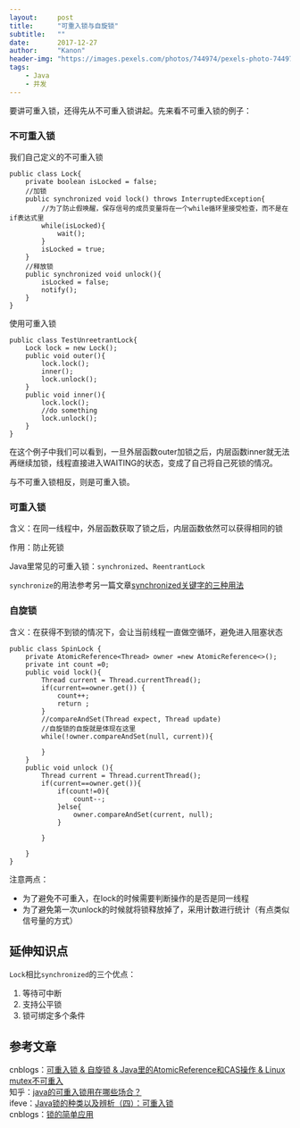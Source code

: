 ```yaml
---
layout:     post
title:      "可重入锁与自旋锁"
subtitle:   ""
date:       2017-12-27
author:     "Kanon"
header-img: "https://images.pexels.com/photos/744974/pexels-photo-744974.jpeg?w=940&h=650&auto=compress&cs=tinysrgb"
tags:
    - Java
    - 并发
---
```


要讲可重入锁，还得先从不可重入锁讲起。先来看不可重入锁的例子：
### 不可重入锁
我们自己定义的不可重入锁
```
public class Lock{
    private boolean isLocked = false;
    //加锁
    public synchronized void lock() throws InterruptedException{
        //为了防止假唤醒，保存信号的成员变量将在一个while循环里接受检查，而不是在if表达式里
        while(isLocked){    
            wait();
        }
        isLocked = true;
    }
    //释放锁
    public synchronized void unlock(){
        isLocked = false;
        notify();
    }
}
```
使用可重入锁
```
public class TestUnreetrantLock{
    Lock lock = new Lock();
    public void outer(){
        lock.lock();
        inner();
        lock.unlock();
    }
    public void inner(){
        lock.lock();
        //do something
        lock.unlock();
    }
}
```
在这个例子中我们可以看到，一旦外层函数outer加锁之后，内层函数inner就无法再继续加锁，线程直接进入WAITING的状态，变成了自己将自己死锁的情况。

与不可重入锁相反，则是可重入锁。

### 可重入锁
含义：在同一线程中，外层函数获取了锁之后，内层函数依然可以获得相同的锁

作用：防止死锁

Java里常见的可重入锁：`synchronized`、`ReentrantLock`

`synchronize`的用法参考另一篇文章[synchronized关键字的三种用法](https://kanonjz.github.io/2017/12/09/synchronized/)

### 自旋锁
含义：在获得不到锁的情况下，会让当前线程一直做空循环，避免进入阻塞状态
```
public class SpinLock {
    private AtomicReference<Thread> owner =new AtomicReference<>();
    private int count =0;
    public void lock(){
        Thread current = Thread.currentThread();
        if(current==owner.get()) {
            count++;
            return ;
        }
        //compareAndSet(Thread expect, Thread update)
        //自旋锁的自旋就是体现在这里
        while(!owner.compareAndSet(null, current)){

        }
    }
    public void unlock (){
        Thread current = Thread.currentThread();
        if(current==owner.get()){
            if(count!=0){
                count--;
            }else{
                owner.compareAndSet(current, null);
            }

        }

    }
}
```

注意两点：
- 为了避免不可重入，在lock的时候需要判断操作的是否是同一线程
- 为了避免第一次unlock的时候就将锁释放掉了，采用计数进行统计（有点类似信号量的方式）

## 延伸知识点
`Lock`相比`synchronized`的三个优点：
1. 等待可中断
2. 支持公平锁
3. 锁可绑定多个条件

## 参考文章
cnblogs：[可重入锁 & 自旋锁 & Java里的AtomicReference和CAS操作 & Linux mutex不可重入](https://www.cnblogs.com/charlesblc/p/6188364.html)  
知乎：[java的可重入锁用在哪些场合？](https://www.zhihu.com/question/23284564)  
ifeve：[Java锁的种类以及辨析（四）：可重入锁](http://ifeve.com/java_lock_see4/)  
cnblogs：[锁的简单应用](https://www.cnblogs.com/dj3839/p/6580765.html)  
<br><br><br><br>
